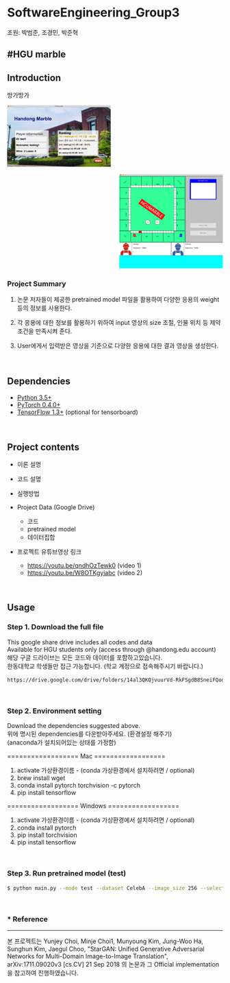 # SoftwareEngineering_Group3
조원: 박범준, 조경민, 박준혁

#HGU marble
--------------------------------------------------------------------------------


## Introduction
방가방가

<p align="left"><img width="48%" src="readmeIMG/WaitingFrame.png" /></p>
<p align="right"><img width="48%" src="readmeIMG/GameFrame.png" /></p>

### Project Summary

1) 논문 저자들이 제공한 pretrained model 파일을 활용하여 다양한 응용의 weight 등의 정보를 사용한다.

2) 각 응용에 대한 정보를 활용하기 위하여 input 영상의 size 조절, 인물 위치 등 제약조건을 만족시켜 준다.

2) User에게서 입력받은 영상을 기준으로 다양한 응용에 대한 결과 영상을 생성한다.


<br/>


## Dependencies

* [Python 3.5+](https://www.continuum.io/downloads)
* [PyTorch 0.4.0+](http://pytorch.org/)
* [TensorFlow 1.3+](https://www.tensorflow.org/) (optional for tensorboard)


<br/>


## Project contents

* 이론 설명
* 코드 설명
* 실행방법

* Project Data (Google Drive)
  - 코드
  - pretrained model
  - 데이터집합
* 프로젝트 유튜브영상 링크
  - https://youtu.be/qndhOzTewk0 (video 1)
  - https://youtu.be/W8OTKgyiabc (video 2)



<br/>


## Usage

### Step 1. Download the full file
This google share drive includes all codes and data<br/>
Available for HGU students only (access through @handong.edu account)<br/>
해당 구글 드라이브는 모든 코드와 데이터를 포함하고있습니다.<br/>
한동대학교 학생들만 접근 가능합니다. (학교 계정으로 접속해주시기 바랍니다.)
```bash
https://drive.google.com/drive/folders/14al3QKQjvuurVd-RkFSgdB8SneiFQod2?usp=sharing
```

<br/>

### Step 2. Environment setting
Download the dependencies suggested above.<br/>
위에 명시된 dependencies를 다운받아주세요. (환경설정 해주기)<br/>
(anaconda가 설치되어있는 상태를 가정함)

================== Mac ==================
1. activate 가상환경이름 - (conda 가상환경에서 설치하려면 / optional)
2. brew install wget
3. conda install pytorch torchvision -c pytorch
4. pip install tensorflow

================== Windows ==================
1. activate 가상환경이름 - (conda 가상환경에서 설치하려면 / optional)
2. conda install pytorch
3. pip install torchvision
4. pip install tensorflow

<br/>

### Step 3. Run pretrained model (test)

```bash
$ python main.py --mode test --dataset CelebA --image_size 256 --selected_attrs Black_Hair Blond_Hair Brown_Hair Male Young --model_save_dir=stargan_celeba_256/models --result_dir=stargan_celeba_256/results
```




<br/>


### * Reference
--------------------------------------------------------------------------------
본 프로젝트는 Yunjey Choi, Minje Choi1, Munyoung Kim, Jung-Woo Ha, Sunghun Kim, Jaegul Choo, "StarGAN: Unified Generative Adversarial Networks for Multi-Domain Image-to-Image Translation", arXiv:1711.09020v3 [cs.CV] 21 Sep 2018 의 논문과 그 Official implementation을 참고하여 진행하였습니다.
